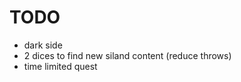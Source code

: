 
# TODO 

 - dark side
 - 2 dices to find new siland content (reduce throws)
 - time limited quest 
 
 
